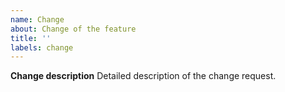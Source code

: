 ```yaml
---
name: Change
about: Change of the feature
title: ''
labels: change
---
```


**Change description**
Detailed description of the change request.
